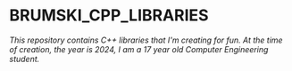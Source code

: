 # BRUMSKI_CPP_LIBRARIES

*This repository contains C++ libraries that I'm creating for fun. At the time of creation, the year is 2024, I am a 17 year old Computer Engineering student.*